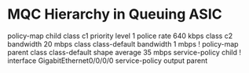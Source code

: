 # MQC Hierarchy in Queuing ASIC

policy-map child
    class c1
        priority level 1
        police rate 640 kbps
    class c2
        bandwidth 20 mbps
    class class-default
        bandwidth 1 mbps
!
policy-map parent
    class class-default
        shape average 35 mbps
        service-policy child
!
interface GigabitEthernet0/0/0/0
    service-policy output parent
